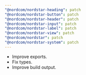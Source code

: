 ```yaml
---
"@nordcom/nordstar-heading": patch
"@nordcom/nordstar-button": patch
"@nordcom/nordstar-header": patch
"@nordcom/nordstar-input": patch
"@nordcom/nordstar-label": patch
"@nordcom/nordstar-view": patch
"@nordcom/nordstar": patch
"@nordcom/nordstar-system": patch
---
```


- Improve exports.
- Fix types.
- Improve build output.

